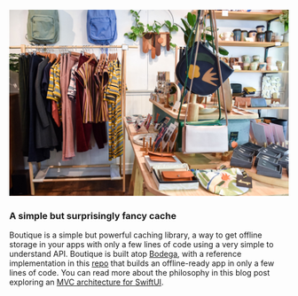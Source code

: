 ![Bodega Logo](Images/logo.jpg)

### A simple but surprisingly fancy cache

Boutique is a simple but powerful caching library, a way to get offline storage in your apps with only a few lines of code using a very simple to understand API. Boutique is built atop [Bodega](https://github.com/mergesort/Bodega), with a reference implementation in this [repo](https://github.com/mergesort/fix-this) that builds an offline-ready app in only a few lines of code. You can read more about the philosophy in this blog post exploring an [MVC architecture for SwiftUI](https://fabisevi.ch/fix-this).

